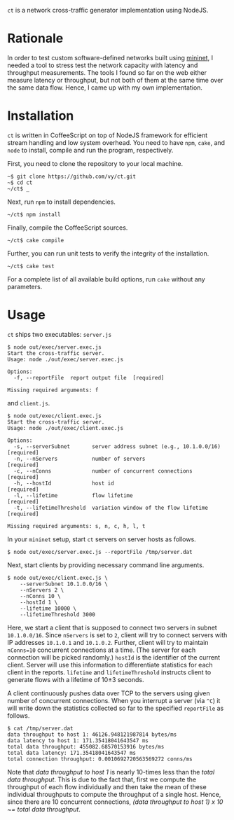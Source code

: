 `ct` is a network cross-traffic generator implementation using NodeJS.

Rationale
=========

In order to test custom software-defined networks built using [mininet](http://www.mininet.org/), I needed a tool to stress test the network capacity with latency and throughput measurements. The tools I found so far on the web either measure latency or throughput, but not both of them at the same time over the same data flow. Hence, I came up with my own implementation.

Installation
============

`ct` is written in CoffeeScript on top of NodeJS framework for efficient stream handling and low system overhead. You need to have `npm`, `cake`, and `node` to install, compile and run the program, respectively.

First, you need to clone the repository to your local machine.

	~$ git clone https://github.com/vy/ct.git
	~$ cd ct
	~/ct$ _

Next, run `npm` to install dependencies.

	~/ct$ npm install

Finally, compile the CoffeeScript sources.

	~/ct$ cake compile

Further, you can run unit tests to verify the integrity of the installation.

	~/ct$ cake test

For a complete list of all available build options, run `cake` without any parameters.

Usage
=====

`ct` ships two executables: `server.js`

	$ node out/exec/server.exec.js
	Start the cross-traffic server.
	Usage: node ./out/exec/server.exec.js

	Options:
	  -f, --reportFile  report output file  [required]

	Missing required arguments: f

and `client.js`.

	$ node out/exec/client.exec.js 
	Start the cross-traffic server.
	Usage: node ./out/exec/client.exec.js

	Options:
	  -s, --serverSubnet       server address subnet (e.g., 10.1.0.0/16)  [required]
	  -n, --nServers           number of servers                          [required]
	  -c, --nConns             number of concurrent connections           [required]
	  -h, --hostId             host id                                    [required]
	  -l, --lifetime           flow lifetime                              [required]
	  -t, --lifetimeThreshold  variation window of the flow lifetime      [required]

	Missing required arguments: s, n, c, h, l, t

In your `mininet` setup, start `ct` servers on server hosts as follows.

	$ node out/exec/server.exec.js --reportFile /tmp/server.dat

Next, start clients by providing necessary command line arguments.

	$ node out/exec/client.exec.js \
		--serverSubnet 10.1.0.0/16 \
		--nServers 2 \
		--nConns 10 \
		--hostId 1 \
		--lifetime 10000 \
		--lifetimeThreshold 3000

Here, we start a client that is supposed to connect two servers in subnet `10.1.0.0/16`. Since `nServers` is set to `2`, client will try to connect servers with IP addresses `10.1.0.1` and `10.1.0.2`. Further, client will try to maintain `nConns=10` concurrent connections at a time. (The server for each connection will be picked randomly.) `hostId` is the identifier of the current client. Server will use this information to differentiate statistics for each client in the reports. `lifetime` and `lifetimeThreshold` instructs client to generate flows with a lifetime of 10±3 seconds.

A client continuously pushes data over TCP to the servers using given number of concurrent connections. When you interrupt a server (via `^C`) it will write down the statistics collected so far to the specified `reportFile` as follows.

	$ cat /tmp/server.dat
	data throughput to host 1: 46126.948121987814 bytes/ms
	data latency to host 1: 171.35418041643547 ms
	total data throughput: 455082.68570153916 bytes/ms
	total data latency: 171.35418041643547 ms
	total connection throughput: 0.0010692720563569272 conns/ms

Note that *data throughput to host 1* is nearly 10-times less than the *total data throughput*. This is due to the fact that, first we compute the throughput of each flow individually and then take the mean of these individual throughputs to compute the throughput of a single host. Hence, since there are 10 concurrent connections, *(data throughput to host 1) x 10 ~= total data throughput*.
